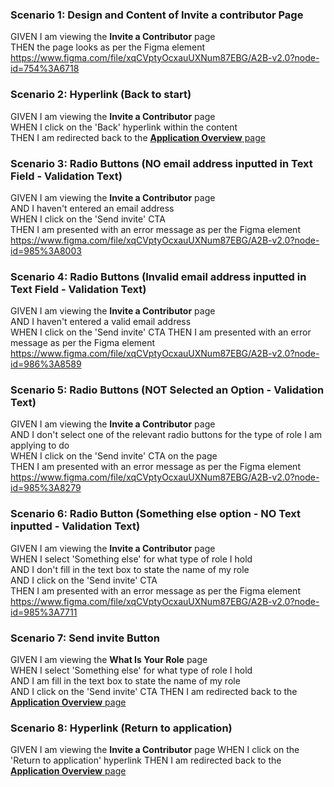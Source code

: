 ### Scenario 1: Design and Content of Invite a contributor Page

GIVEN I am viewing the **Invite a Contributor** page  
THEN the page looks as per the Figma element
https://www.figma.com/file/xqCVptyOcxauUXNum87EBG/A2B-v2.0?node-id=754%3A6718


### Scenario 2: Hyperlink (Back to start)

GIVEN I am viewing the **Invite a Contributor** page  
WHEN I click on the 'Back' hyperlink within the content  
THEN I am redirected back to the [**Application Overview** page](06%20Application%20Overview.md)  


### Scenario 3: Radio Buttons (NO email address inputted in Text Field - Validation Text)

GIVEN I am viewing the **Invite a Contributor** page  
AND I haven't entered an email address  
WHEN I click on the 'Send invite' CTA   
THEN I am presented with an error message as per the Figma element
https://www.figma.com/file/xqCVptyOcxauUXNum87EBG/A2B-v2.0?node-id=985%3A8003


### Scenario 4: Radio Buttons (Invalid email address inputted in Text Field - Validation Text)

GIVEN I am viewing the **Invite a Contributor** page  
AND I haven't entered a valid email address  
WHEN I click on the 'Send invite' CTA
THEN I am presented with an error message as per the Figma element
https://www.figma.com/file/xqCVptyOcxauUXNum87EBG/A2B-v2.0?node-id=986%3A8589


### Scenario 5: Radio Buttons (NOT Selected an Option - Validation Text)

GIVEN I am viewing the **Invite a Contributor** page  
AND I don't select one of the relevant radio buttons for the type of role I am applying to do  
WHEN I click on the 'Send invite' CTA on the page  
THEN I am presented with an error message as per the Figma element
https://www.figma.com/file/xqCVptyOcxauUXNum87EBG/A2B-v2.0?node-id=985%3A8279


### Scenario 6: Radio Button (Something else option - NO Text inputted  - Validation Text)

GIVEN I am viewing the **Invite a Contributor** page  
WHEN I select 'Something else' for what type of role I hold  
AND I don't fill in the text box to state the name of my role  
AND I click on the 'Send invite' CTA  
THEN I am presented with an error message as per the Figma element
https://www.figma.com/file/xqCVptyOcxauUXNum87EBG/A2B-v2.0?node-id=985%3A7711


### Scenario 7: Send invite Button

GIVEN I am viewing the **What Is Your Role** page  
WHEN I select 'Something else' for what type of role I hold  
AND I am fill in the text box to state the name of my role  
AND I click on the 'Send invite' CTA
THEN I am redirected back to the [**Application Overview** page](06%20Application%20Overview.md)


### Scenario 8: Hyperlink (Return to application)

GIVEN I am viewing the **Invite a Contributor** page 
WHEN I click on the 'Return to application' hyperlink
THEN I am redirected back to the [**Application Overview** page](06%20Application%20Overview.md)
